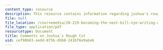 ```yaml
---
content_type: resource
description: This resource contains information regarding joshua's rough cut.
file: null
file_location: /coursemedia/20-219-becoming-the-next-bill-nye-writing-and-hosting-the-educational-show-january-iap-2015/cef98b83aedd875bdbb8241bf6e9abe6_MIT20_219IAP15_Joshuacom.pdf
file_type: application/pdf
resourcetype: Document
title: Comments on Joshua's Rough Cut
uid: cef98b83-aedd-875b-dbb8-241bf6e9abe6
---
```

